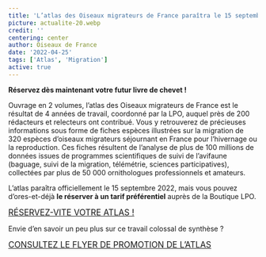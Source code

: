 ```yaml
---
title: 'L’atlas des Oiseaux migrateurs de France paraîtra le 15 septembre 2022 !'
picture: actualite-20.webp
credit: ''
centering: center
author: Oiseaux de France
date: '2022-04-25'
tags: ['Atlas', 'Migration']
active: true
---
```


**Réservez dès maintenant votre futur livre de chevet&nbsp;!**

Ouvrage en 2 volumes, l’atlas des Oiseaux migrateurs de France est le résultat de 4 années de travail, coordonné par la LPO, auquel près de 200 rédacteurs et relecteurs ont contribué. Vous y retrouverez de précieuses informations sous forme de fiches espèces illustrées sur la migration de 320 espèces d’oiseaux migrateurs séjournant en France pour l’hivernage ou la reproduction. Ces fiches résultent de l’analyse de plus de 100 millions de données issues de programmes scientifiques de suivi de l’avifaune (baguage, suivi de la migration, télémétrie, sciences participatives), collectées par plus de 50 000 ornithologues professionnels et amateurs.

L’atlas paraîtra officiellement le 15 septembre 2022, mais vous pouvez d’ores-et-déjà **le réserver à un tarif préférentiel** auprès de la Boutique LPO.

<p class="text-center">
<a style="text-transform: uppercase; font-size: 1.2em;" href="https://boutique.lpo.fr/catalogue/edition/ornithologie/observations-ornithologiques/atlas-des-oiseaux-migrateurs-de-france" target="_blank">Réservez-vite votre atlas !</a>
</p>

Envie d’en savoir un peu plus sur ce travail colossal de synthèse ?

<p class="text-center">
<a style="text-transform: uppercase; font-size: 1.2em;"   href="/news/AtlasOiseauxMigrateur_Flyer_A5_V10.pdf" target="_blank" >Consultez le flyer de promotion de l’atlas</a>
</p>
